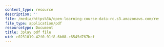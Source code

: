 ```yaml
---
content_type: resource
description: ''
file: /media/https%3A/open-learning-course-data-rc.s3.amazonaws.com/res-10-s95-physics-of-covid-19-transmission-fall-2020/c023101942f001f86b08c6545d767bcf_2Y__Z_PgAxQ.pdf
file_type: application/pdf
resourcetype: Document
title: 3play pdf file
uid: c0231019-42f0-01f8-6b08-c6545d767bcf
---
```

